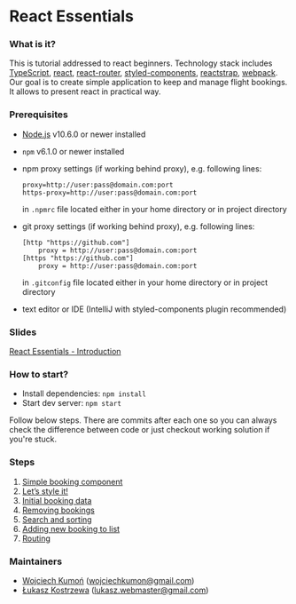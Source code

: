 # React Essentials


### What is it?
This is tutorial addressed to react beginners.
Technology stack includes [TypeScript](https://www.typescriptlang.org/), [react](https://reactjs.org/), [react-router](https://reacttraining.com/react-router/web), [styled-components](https://www.styled-components.com/), [reactstrap](https://reactstrap.github.io/), [webpack](https://webpack.js.org/).
Our goal is to create simple application to keep and manage flight bookings.
It allows to present react in practical way.


### Prerequisites
* [Node.js](https://nodejs.org) v10.6.0 or newer installed
* `npm` v6.1.0 or newer installed
* npm proxy settings (if working behind proxy), e.g. following lines:
    ```
    proxy=http://user:pass@domain.com:port
    https-proxy=http://user:pass@domain.com:port
    ```  
    in `.npmrc` file located either in your home directory or in project directory  
* git proxy settings (if working behind proxy), e.g. following lines:
    ```
    [http "https://github.com"]
    	proxy = http://user:pass@domain.com:port
    [https "https://github.com"]
    	proxy = http://user:pass@domain.com:port
    ``` 
    in `.gitconfig` file located either in your home directory or in project directory 

* text editor or IDE (IntelliJ with styled-components plugin recommended)


### Slides
[React Essentials - Introduction](https://react-essentials.github.io/react-essentials/)


### How to start?
* Install dependencies: `npm install`
* Start dev server: `npm start`

Follow below steps.
There are commits after each one so you can always check the difference between code or just checkout working solution if you're stuck.


### Steps
1. [Simple booking component](tutorial-steps/1_SIMPLE_BOOKING_COMPONENT.md)
1. [Let’s style it!](tutorial-steps/2_LETS_STYLE_IT.md)
1. [Initial booking data](tutorial-steps/3_INITIAL_BOOKING_DATA.md)
1. [Removing bookings](tutorial-steps/4_REMOVING_BOOKINGS.md)
1. [Search and sorting](tutorial-steps/5_SEARCH_AND_SORTING.md)
1. [Adding new booking to list](tutorial-steps/6_ADDING_NEW_BOOKING_TO_LIST.md)
1. [Routing](tutorial-steps/7_ROUTING.md)


### Maintainers
* [Wojciech Kumoń](https://github.com/wojciechkumon) ([wojciechkumon@gmail.com](mailto:wojciechkumon@gmail.com))
* [Łukasz Kostrzewa](https://github.com/lukaszkostrzewa) ([lukasz.webmaster@gmail.com](mailto:lukasz.webmaster@gmail.com))

